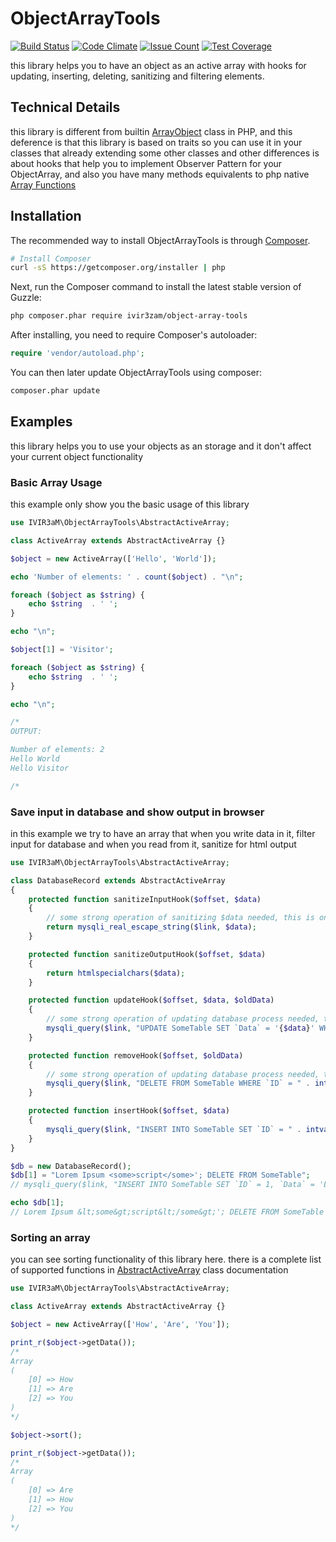 # ObjectArrayTools

[![Build Status](https://travis-ci.org/IVIR3zaM/ObjectArrayTools.svg?branch=master)](https://travis-ci.org/IVIR3zaM/ObjectArrayTools) [![Code Climate](https://codeclimate.com/github/IVIR3zaM/ObjectArrayTools/badges/gpa.svg)](https://codeclimate.com/github/IVIR3zaM/ObjectArrayTools) [![Issue Count](https://codeclimate.com/github/IVIR3zaM/ObjectArrayTools/badges/issue_count.svg)](https://codeclimate.com/github/IVIR3zaM/ObjectArrayTools) [![Test Coverage](https://codeclimate.com/github/IVIR3zaM/ObjectArrayTools/badges/coverage.svg)](https://codeclimate.com/github/IVIR3zaM/ObjectArrayTools/coverage)

this library helps you to have an object as an active array with hooks for updating, inserting, deleting, sanitizing and filtering elements.

## Technical Details
this library is different from builtin [ArrayObject](http://php.net/manual/en/class.arrayobject.php) class in PHP, and this deference is that this library is based on traits so you can use it in your classes that already extending some other classes and other differences is about hooks that help you to implement Observer Pattern for your ObjectArray, and also you have many methods equivalents to php native [Array Functions](http://php.net/manual/en/ref.array.php)

## Installation

The recommended way to install ObjectArrayTools is through
[Composer](http://getcomposer.org).

```bash
# Install Composer
curl -sS https://getcomposer.org/installer | php
```

Next, run the Composer command to install the latest stable version of Guzzle:

```bash
php composer.phar require ivir3zam/object-array-tools
```

After installing, you need to require Composer's autoloader:

```php
require 'vendor/autoload.php';
```

You can then later update ObjectArrayTools using composer:

 ```bash
composer.phar update
 ```

## Examples
this library helps you to use your objects as an storage and it don't affect your current object functionality

### Basic Array Usage
this example only show you the basic usage of this library
```php
use IVIR3aM\ObjectArrayTools\AbstractActiveArray;

class ActiveArray extends AbstractActiveArray {}

$object = new ActiveArray(['Hello', 'World']);

echo 'Number of elements: ' . count($object) . "\n";

foreach ($object as $string) {
    echo $string  . ' ';
}

echo "\n";

$object[1] = 'Visitor';

foreach ($object as $string) {
    echo $string  . ' ';
}

echo "\n";

/*
OUTPUT:

Number of elements: 2
Hello World
Hello Visitor

/*
```

### Save input in database and show output in browser
in this example we try to have an array that when you write data in it, filter input for database and when you read from it, sanitize for html output
```php
use IVIR3aM\ObjectArrayTools\AbstractActiveArray;

class DatabaseRecord extends AbstractActiveArray
{
    protected function sanitizeInputHook($offset, $data)
    {
        // some strong operation of sanitizing $data needed, this is only a sample
        return mysqli_real_escape_string($link, $data);
    }

    protected function sanitizeOutputHook($offset, $data)
    {
        return htmlspecialchars($data);
    }

    protected function updateHook($offset, $data, $oldData)
    {
        // some strong operation of updating database process needed, this is only a sample
        mysqli_query($link, "UPDATE SomeTable SET `Data` = '{$data}' WHERE `ID` = " . intval($offset));
    }

    protected function removeHook($offset, $oldData)
    {
        // some strong operation of updating database process needed, this is only a sample
        mysqli_query($link, "DELETE FROM SomeTable WHERE `ID` = " . intval($offset));
    }

    protected function insertHook($offset, $data)
    {
        mysqli_query($link, "INSERT INTO SomeTable SET `ID` = " . intval($offset) . ", `Data` = '{$data}'");
    }
}

$db = new DatabaseRecord();
$db[1] = "Lorem Ipsum <some>script</some>'; DELETE FROM SomeTable";
// mysqli_query($link, "INSERT INTO SomeTable SET `ID` = 1, `Data` = 'Lorem Ipsum <some>script</some>\'; DELETE FROM SomeTable'");

echo $db[1];
// Lorem Ipsum &lt;some&gt;script&lt;/some&gt;'; DELETE FROM SomeTable
```

### Sorting an array
you can see sorting functionality of this library here. there is a complete list of supported functions in [AbstractActiveArray](https://github.com/IVIR3zaM/ObjectArrayTools/blob/master/src/AbstractActiveArray.php) class documentation

```php
use IVIR3aM\ObjectArrayTools\AbstractActiveArray;

class ActiveArray extends AbstractActiveArray {}

$object = new ActiveArray(['How', 'Are', 'You']);

print_r($object->getData());
/*
Array
(
    [0] => How
    [1] => Are
    [2] => You
)
*/

$object->sort();

print_r($object->getData());
/*
Array
(
    [0] => Are
    [1] => How
    [2] => You
)
*/
```